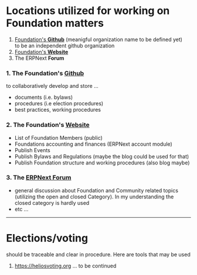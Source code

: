 # Locations utilized for working on Foundation matters

 1. [Foundation's **Github**](https://github.com/Foundation-test/) (meanigful organization name to be defined yet)  
 to be an independent github organization
 2. [Foundation's **Website**](https://erpnext.org)
 3. The ERPNext **Forum** 
 
### 1. The Foundation's [Github](https://github.com/Foundation-test/) 

to collaboratively develop and store ...
- documents (i.e. bylaws)
- procedures (i.e election procedures)
- best practices, working procedures

### 2. The Foundation's [Website](https://erpnext.org)
- List of Foundation Members (public)
- Foundations accounting and finances (ERPNext account module)
- Publish Events
- Publish Bylaws and Regulations (maybe the blog could be used for that)
- Publish Foundation structure and working procedures (also blog maybe)


### 3. The [ERPNext Forum](https://discuss.erpnext.com)
- general discussion about Foundation and Community related topics (utilizing the open and closed Category). In my understanding the closed category is hardly used
- etc ...
-------------------
# Elections/voting

should be traceable and clear in procedure. Here are tools that may be used

1. https://heliosvoting.org
... to be continued



